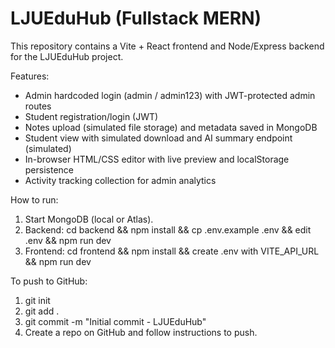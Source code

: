 # LJUEduHub (Fullstack MERN)

This repository contains a Vite + React frontend and Node/Express backend for the LJUEduHub project.

Features:
- Admin hardcoded login (admin / admin123) with JWT-protected admin routes
- Student registration/login (JWT)
- Notes upload (simulated file storage) and metadata saved in MongoDB
- Student view with simulated download and AI summary endpoint (simulated)
- In-browser HTML/CSS editor with live preview and localStorage persistence
- Activity tracking collection for admin analytics

How to run:
1. Start MongoDB (local or Atlas).
2. Backend: cd backend && npm install && cp .env.example .env && edit .env && npm run dev
3. Frontend: cd frontend && npm install && create .env with VITE_API_URL && npm run dev

To push to GitHub:
1. git init
2. git add .
3. git commit -m "Initial commit - LJUEduHub"
4. Create a repo on GitHub and follow instructions to push.

